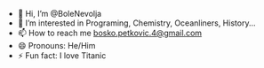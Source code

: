 - 👋 Hi, I’m @BoleNevolja
- 👀 I’m interested in Programing, Chemistry, Oceanliners, History...
- 📫 How to reach me bosko.petkovic.4@gmail.com
- 😄 Pronouns: He/Him
- ⚡ Fun fact: I love Titanic
